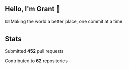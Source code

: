 ## Hello, I'm Grant 👋

⌨️  Making the world a better place, one commit at a time.


## Stats

Submitted **452** pull requests

Contributed to **62** repositories
